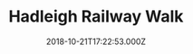 ---
date: 2018-10-21T17:22:53.000Z
title: Hadleigh Railway Walk
latitude: 52.04096961126445
longitude: 0.9595656394958496
category: checkin
---